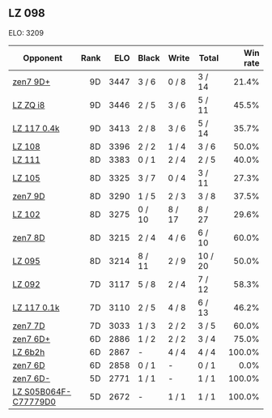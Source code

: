 ## LZ 098 ##

ELO: 3209

Opponent | Rank | ELO | Black | Write | Total | Win rate
---------|-----:|----:|-------|-------|-------|-------:
[zen7 9D+](zen7%209D+.md) | 9D | 3447 | 3 / 6 | 0 / 8 | 3 / 14 | 21.4%
[LZ ZQ i8](LZ%20ZQ%20i8.md) | 9D | 3446 | 2 / 5 | 3 / 6 | 5 / 11 | 45.5%
[LZ 117 0.4k](LZ%20117%200.4k.md) | 9D | 3413 | 2 / 8 | 3 / 6 | 5 / 14 | 35.7%
[LZ 108](LZ%20108.md) | 8D | 3396 | 2 / 2 | 1 / 4 | 3 / 6 | 50.0%
[LZ 111](LZ%20111.md) | 8D | 3383 | 0 / 1 | 2 / 4 | 2 / 5 | 40.0%
[LZ 105](LZ%20105.md) | 8D | 3325 | 3 / 7 | 0 / 4 | 3 / 11 | 27.3%
[zen7 9D](zen7%209D.md) | 8D | 3290 | 1 / 5 | 2 / 3 | 3 / 8 | 37.5%
[LZ 102](LZ%20102.md) | 8D | 3275 | 0 / 10 | 8 / 17 | 8 / 27 | 29.6%
[zen7 8D](zen7%208D.md) | 8D | 3215 | 2 / 4 | 4 / 6 | 6 / 10 | 60.0%
[LZ 095](LZ%20095.md) | 8D | 3214 | 8 / 11 | 2 / 9 | 10 / 20 | 50.0%
[LZ 092](LZ%20092.md) | 7D | 3117 | 5 / 8 | 2 / 4 | 7 / 12 | 58.3%
[LZ 117 0.1k](LZ%20117%200.1k.md) | 7D | 3110 | 2 / 5 | 4 / 8 | 6 / 13 | 46.2%
[zen7 7D](zen7%207D.md) | 7D | 3033 | 1 / 3 | 2 / 2 | 3 / 5 | 60.0%
[zen7 6D+](zen7%206D+.md) | 6D | 2886 | 1 / 2 | 2 / 2 | 3 / 4 | 75.0%
[LZ 6b2h](LZ%206b2h.md) | 6D | 2867 | - | 4 / 4 | 4 / 4 | 100.0%
[zen7 6D](zen7%206D.md) | 6D | 2858 | 0 / 1 | - | 0 / 1 | 0.0%
[zen7 6D-](zen7%206D-.md) | 5D | 2771 | 1 / 1 | - | 1 / 1 | 100.0%
[LZ S05B064F-C77779D0](LZ%20S05B064F-C77779D0.md) | 5D | 2672 | - | 1 / 1 | 1 / 1 | 100.0%
